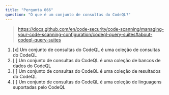 ```yaml
---
title: "Pergunta 066"
question: "O que é um conjunto de consultas do CodeQL?"
---
```



> https://docs.github.com/en/code-security/code-scanning/managing-your-code-scanning-configuration/codeql-query-suites#about-codeql-query-suites
1. [x] Um conjunto de consultas do CodeQL é uma coleção de consultas do CodeQL
1. [ ] Um conjunto de consultas do CodeQL é uma coleção de bancos de dados do CodeQL
1. [ ] Um conjunto de consultas do CodeQL é uma coleção de resultados do CodeQL
1. [ ] Um conjunto de consultas do CodeQL é uma coleção de linguagens suportadas pelo CodeQL
